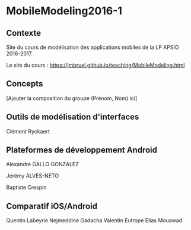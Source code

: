 # MobileModeling2016-1

## Contexte

Site du cours de modélisation des applications mobiles de la LP APSIO 2016-2017.

Le site du cours : https://jmbruel.github.io/teaching/MobileModeling.html

## Concepts

[Ajouter la composition du groupe (Prénom, Nom) ici]

## Outils de modélisation d'interfaces

Clément Ryckaert

## Plateformes de développement Android

Alexandre GALLO GONZALEZ

Jérémy ALVES-NETO

Baptiste Crespin

## Comparatif iOS/Android

Quentin Labeyrie
Nejmeddine Gadacha
Valentin Eutrope
Elias Mouawad

